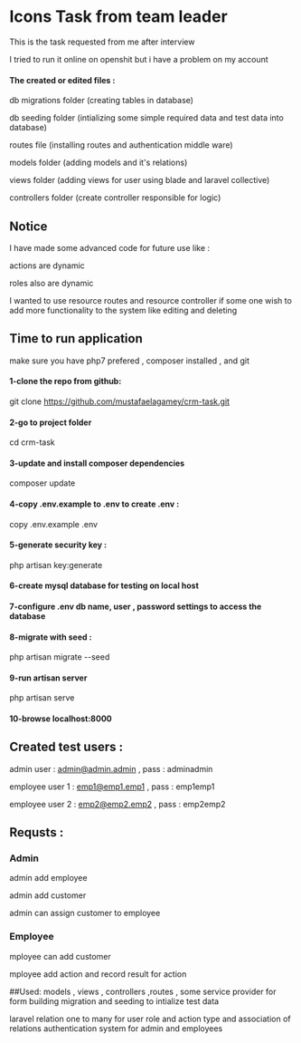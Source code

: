 # Icons Task from team leader

This is the task requested from me after interview

I tried to run it online on openshit but i have a problem on my account

#### The created or edited files :

db migrations folder (creating tables in database)

db seeding folder (intializing some simple required data and test data into database)

routes file (installing routes and authentication middle ware)

models folder (adding models and it's relations)

views folder (adding views for user using blade and laravel collective)

controllers folder (create controller responsible for logic)


## Notice

I have made some advanced code for future use like :

actions are dynamic

roles also are dynamic

I wanted to use resource routes and resource controller 
if some one wish to add more functionality to the system like editing and deleting 


## Time to run application

make sure you have php7 prefered , composer installed , and git

#### 1-clone the repo from github:

git clone https://github.com/mustafaelagamey/crm-task.git

#### 2-go to project folder

cd crm-task

#### 3-update and install composer dependencies

composer update

#### 4-copy .env.example to .env to create .env :

copy .env.example .env


#### 5-generate security key :

php artisan key:generate


#### 6-create mysql database for testing on local host

#### 7-configure .env db name, user , password settings to access the database

#### 8-migrate with seed :

php artisan migrate --seed

#### 9-run artisan server

php artisan serve


#### 10-browse localhost:8000



## Created test users :

admin user : admin@admin.admin ,
pass : adminadmin

employee user 1 : emp1@emp1.emp1 ,
pass : emp1emp1

employee user 2 : emp2@emp2.emp2 ,
pass : emp2emp2

## Requsts :
### Admin

admin add employee

admin add customer

admin can assign customer to employee

### Employee

mployee can add customer

mployee add action and  record result for action

##Used:
models , views , controllers ,routes , some service provider for form building
migration and seeding to intialize test data

laravel relation one to many for user role and action type and association of relations
authentication system for admin and employees







